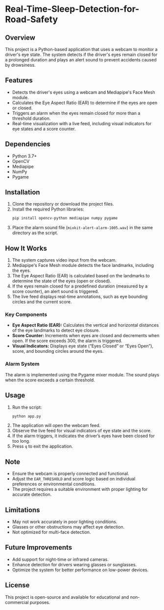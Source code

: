 # Real-Time-Sleep-Detection-for-Road-Safety


## Overview
This project is a Python-based application that uses a webcam to monitor a driver's eye state. The system detects if the driver's eyes remain closed for a prolonged duration and plays an alert sound to prevent accidents caused by drowsiness.

## Features
- Detects the driver's eyes using a webcam and Mediapipe's Face Mesh module.
- Calculates the Eye Aspect Ratio (EAR) to determine if the eyes are open or closed.
- Triggers an alarm when the eyes remain closed for more than a threshold duration.
- Real-time visualization with a live feed, including visual indicators for eye states and a score counter.

## Dependencies
- Python 3.7+
- OpenCV
- Mediapipe
- NumPy
- Pygame

## Installation
1. Clone the repository or download the project files.
2. Install the required Python libraries:
   ```bash
   pip install opencv-python mediapipe numpy pygame
   ```
3. Place the alarm sound file (`mixkit-alert-alarm-1005.wav`) in the same directory as the script.

## How It Works
1. The system captures video input from the webcam.
2. Mediapipe's Face Mesh module detects the face landmarks, including the eyes.
3. The Eye Aspect Ratio (EAR) is calculated based on the landmarks to determine the state of the eyes (open or closed).
4. If the eyes remain closed for a predefined duration (measured by a score counter), an alert sound is triggered.
5. The live feed displays real-time annotations, such as eye bounding circles and the current score.

### Key Components
- **Eye Aspect Ratio (EAR):**
  Calculates the vertical and horizontal distances of the eye landmarks to detect eye closure.
- **Score Counter:**
  Increments when eyes are closed and decrements when open. If the score exceeds 300, the alarm is triggered.
- **Visual Indicators:**
  Displays eye state (“Eyes Closed” or “Eyes Open”), score, and bounding circles around the eyes.

### Alarm System
The alarm is implemented using the Pygame mixer module. The sound plays when the score exceeds a certain threshold.

## Usage
1. Run the script:
   ```bash
   python app.py
   ```
2. The application will open the webcam feed.
3. Observe the live feed for visual indicators of eye state and the score.
4. If the alarm triggers, it indicates the driver’s eyes have been closed for too long.
5. Press `q` to exit the application.


## Note
- Ensure the webcam is properly connected and functional.
- Adjust the `EAR_THRESHOLD` and score logic based on individual preferences or environmental conditions.
- The project requires a suitable environment with proper lighting for accurate detection.

## Limitations
- May not work accurately in poor lighting conditions.
- Glasses or other obstructions may affect eye detection.
- Not optimized for multi-face detection.

## Future Improvements
- Add support for night-time or infrared cameras.
- Enhance detection for drivers wearing glasses or sunglasses.
- Optimize the system for better performance on low-power devices.

## License
This project is open-source and available for educational and non-commercial purposes.

